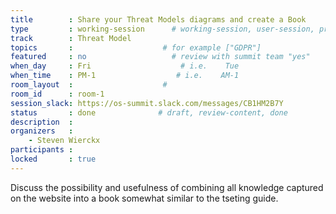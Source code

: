 ```yaml
---
title        : Share your Threat Models diagrams and create a Book
type         : working-session      # working-session, user-session, product-session
track        : Threat Model
topics       :                    # for example ["GDPR"]
featured     : no                   # review with summit team "yes"
when_day     : Fri                    # i.e.    Tue
when_time    : PM-1                  # i.e.    AM-1
room_layout  :                    #
room_id      : room-1
session_slack: https://os-summit.slack.com/messages/CB1HM2B7Y
status       : done              # draft, review-content, done
description  :
organizers   :
    - Steven Wierckx
participants :
locked       : true
---
```


Discuss the possibility and usefulness of combining all knowledge captured on the website into a book somewhat similar to the tseting guide.

<!--(add intro)

## WHY

(...)

## What

(...)

## Outcomes

(...)

## References

(...)


## Previous-->
